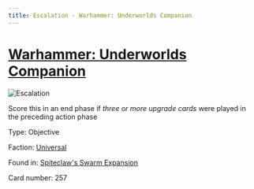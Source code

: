 ```yaml
---
title: Escalation - Warhammer: Underworlds Companion
---
```


# [Warhammer: Underworlds Companion](https://guidokessels.github.io/wh-underworlds)

  

![Escalation](https://warhammerunderworlds.com/wp-content/uploads/sites/6/2018/02/257_ENG.png)

Score this in an end phase if <i>three or more upgrade cards</i> were played in the preceding action phase

Type: Objective

Faction: [Universal](https://guidokessels.github.io/wh-underworlds/factions/universal)

Found in: [Spiteclaw's Swarm Expansion](https://guidokessels.github.io/wh-underworlds/locations/spiteclaws-swarm-expansion)

Card number: 257
